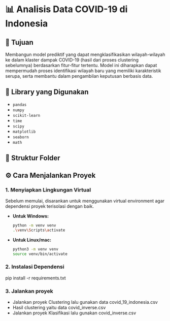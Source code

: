 # 📊 Analisis Data COVID-19 di Indonesia

## 🎯 Tujuan
Membangun model prediktif yang dapat mengklasifikasikan wilayah-wilayah ke dalam klaster dampak COVID-19 (hasil dari proses clustering sebelumnya) berdasarkan fitur-fitur tertentu. Model ini diharapkan dapat mempermudah proses identifikasi wilayah baru yang memiliki karakteristik serupa, serta membantu dalam pengambilan keputusan berbasis data.

## 🧰 Library yang Digunakan
- `pandas`
- `numpy`
- `scikit-learn`
- `time`
- `scipy`
- `matplotlib`
- `seaborn`
- `math`

## 📁 Struktur Folder

## ⚙️ Cara Menjalankan Proyek

### 1. Menyiapkan Lingkungan Virtual
Sebelum memulai, disarankan untuk menggunakan virtual environment agar dependensi proyek terisolasi dengan baik.

- **Untuk Windows:**
  ```bash
  python -m venv venv
  .\venv\Scripts\activate

- **Untuk Linux/mac:**
  ```bash
  python3 -m venv venv
  source venv/bin/activate
  
### 2. Instalasi Dependensi
 pip install -r requirements.txt

 ### 3. Jalankan proyek
 - Jalankan proyek Clustering lalu gunakan data covid_19_indonesia.csv
 - Hasil clustering yaitu data covid_inverse.csv
 - Jalankan proyek Klasifikasi lalu gunakan covid_inverse.csv
